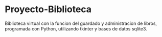 # Proyecto-Biblioteca
Biblioteca virtual con la funcion del guardado y administracion de libros, programada con Python, utilizando tkinter y bases de datos sqlite3.
